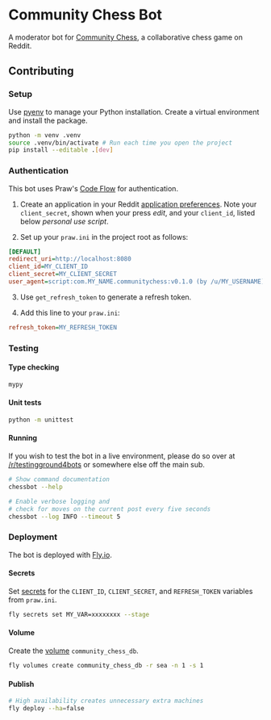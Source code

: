 # Community Chess Bot

A moderator bot for [Community Chess](https://www.reddit.com/r/CommunityChess/), a collaborative chess game on Reddit.

## Contributing

### Setup

Use [pyenv](https://github.com/pyenv/pyenv) to manage your Python installation. Create a virtual environment and install the package.

```sh
python -m venv .venv
source .venv/bin/activate # Run each time you open the project
pip install --editable .[dev]
```

### Authentication 

This bot uses Praw's [Code Flow](https://praw.readthedocs.io/en/stable/getting_started/authentication.html#code-flow) for authentication. 

1. Create an application in your Reddit [application preferences](https://www.reddit.com/prefs/apps/). Note your `client_secret`, shown when your press *edit*, and your `client_id`, listed below *personal use script*.

2. Set up your `praw.ini` in the project root as follows:

```ini
[DEFAULT]
redirect_uri=http://localhost:8080
client_id=MY_CLIENT_ID
client_secret=MY_CLIENT_SECRET
user_agent=script:com.MY_NAME.communitychess:v0.1.0 (by /u/MY_USERNAME)
```

3. Use `get_refresh_token` to generate a refresh token. 

4. Add this line to your `praw.ini`:

```ini
refresh_token=MY_REFRESH_TOKEN
```

### Testing

#### Type checking

```sh
mypy
```

#### Unit tests

```sh
python -m unittest
```

#### Running

If you wish to test the bot in a live environment, please do so over at [/r/testingground4bots](https://www.reddit.com/r/testingground4bots/) or somewhere else off the main sub. 

```sh
# Show command documentation
chessbot --help

# Enable verbose logging and 
# check for moves on the current post every five seconds
chessbot --log INFO --timeout 5
```

### Deployment

The bot is deployed with [Fly.io](https://fly.io/). 

#### Secrets

Set [secrets](https://fly.io/docs/reference/secrets/) for the `CLIENT_ID`, `CLIENT_SECRET`, and `REFRESH_TOKEN` variables from `praw.ini`.

```sh
fly secrets set MY_VAR=xxxxxxxx --stage
```

#### Volume

Create the [volume](https://fly.io/docs/apps/volume-storage/) `community_chess_db`. 

```sh
fly volumes create community_chess_db -r sea -n 1 -s 1
```

#### Publish

```sh
# High availability creates unnecessary extra machines
fly deploy --ha=false
```
